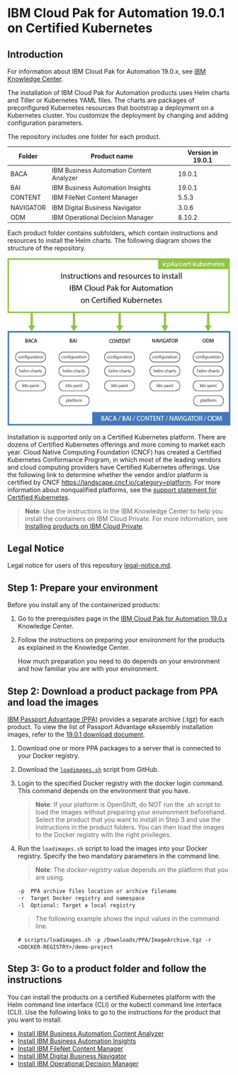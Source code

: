 
# IBM Cloud Pak for Automation 19.0.1 on Certified Kubernetes

## Introduction

For information about IBM Cloud Pak for Automation 19.0.x, see [IBM Knowledge Center](https://www.ibm.com/support/knowledgecenter/SSYHZ8_19.0.x/welcome/kc_welcome_dba_distrib.html).

The installation of IBM Cloud Pak for Automation products uses Helm charts and Tiller or Kubernetes YAML files. The charts are packages of preconfigured Kubernetes resources that bootstrap a deployment on a Kubernetes cluster. You customize the deployment by changing and adding configuration parameters.

The repository includes one folder for each product.

| Folder 	| Product name 	| Version in 19.0.1 |
|------------	|----------------------------------	|------------- |
| BACA 	| IBM Business Automation Content Analyzer | 19.0.1 |
| BAI 	| IBM Business Automation Insights | 19.0.1 |
| CONTENT 	| IBM FileNet Content Manager | 5.5.3 |
| NAVIGATOR 	| IBM Digital Business Navigator | 3.0.6 |
| ODM 	| IBM Operational Decision Manager | 8.10.2 |

Each product folder contains subfolders, which contain instructions and resources to install the Helm charts. The following diagram shows the structure of the repository.

<img src="images/diag_icp4a_k8s.jpg">

Installation is supported only on a Certified Kubernetes platform. There are dozens of Certified Kubernetes offerings and more coming to market each year. Cloud Native Computing Foundation (CNCF) has created a Certified Kubernetes Conformance Program, in which most of the leading vendors and cloud computing providers have Certified Kubernetes offerings. Use the following link to determine whether the vendor and/or platform is certified by CNCF https://landscape.cncf.io/category=platform. For more information about nonqualified platforms, see the [support statement for Certified Kubernetes](http://www.ibm.com/support/docview.wss?uid=ibm10876926).

> **Note**: Use the instructions in the IBM Knowledge Center to help you install the containers on IBM Cloud Private. For more information, see [Installing products on IBM Cloud Private](https://www.ibm.com/support/knowledgecenter/SSYHZ8_19.0.x/com.ibm.dba.install/topics/tsk_install_icp.html).

## Legal Notice

Legal notice for users of this repository [legal-notice.md](legal-notice.md).

## Step 1: Prepare your environment

Before you install any of the containerized products:

1. Go to the prerequisites page in the [IBM Cloud Pak for Automation 19.0.x](https://www.ibm.com/support/knowledgecenter/SSYHZ8_19.0.x/com.ibm.dba.install/k8s_topics/tsk_prepare_env_k8s.html) Knowledge Center.
2. Follow the instructions on preparing your environment for the products as explained in the Knowledge Center.

   How much preparation you need to do depends on your environment and how familiar you are with your environment.
   
##  Step 2: Download a product package from PPA and load the images

[IBM Passport Advantage (PPA)](https://www-01.ibm.com/software/passportadvantage/pao_customer.html) provides a separate archive (.tgz) for each product. To view the list of Passport Advantage eAssembly installation images, refer to the [19.0.1 download document](http://www.ibm.com/support/docview.wss?uid=ibm10878709).

1. Download one or more PPA packages to a server that is connected to your Docker registry.
2. Download the [`loadimages.sh`](scripts/loadimages.sh) script from GitHub.
3. Login to the specified Docker registry with the docker login command. 
   This command depends on the environment that you have.    
   > **Note**: If your platform is OpenShift, do NOT run the .sh script to load the images without preparing your environment beforehand. Select the product that you want to install in Step 3 and use the instructions in the product folders. You can then load the images to the Docker registry with the right privileges.
4. Run the `loadimages.sh` script to load the images into your Docker registry. Specify the two mandatory parameters in the command line.

   > **Note**: The *docker-registry* value depends on the platform that you are using.

   ```
   -p  PPA archive files location or archive filename
   -r  Target Docker registry and namespace
   -l  Optional: Target a local registry
   ```
   
   > The following example shows the input values in the command line.

   ```
   # scripts/loadimages.sh -p /Downloads/PPA/ImageArchive.tgz -r <DOCKER-REGISTRY>/demo-project
   ```

## Step 3: Go to a product folder and follow the instructions

You can install the products on a certified Kubernetes platform with the Helm command line interface (CLI) or the kubectl command line interface (CLI). Use the following links to go to the instructions for the product that you want to install.

- [Install IBM Business Automation Content Analyzer](BACA/README.md)
- [Install IBM Business Automation Insights](BAI/README.md)
- [Install IBM FileNet Content Manager](CONTENT/README.md)
- [Install IBM Digital Business Navigator](NAVIGATOR/README.md)
- [Install IBM Operational Decision Manager](ODM/README.md)
